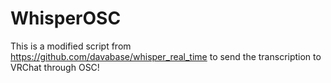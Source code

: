 # WhisperOSC

This is a modified script from https://github.com/davabase/whisper_real_time to send the transcription to VRChat through OSC!

